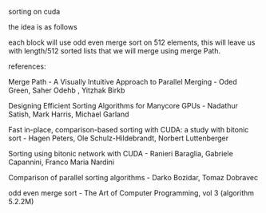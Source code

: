 sorting on cuda

the idea is as follows

each block will use odd even merge sort on 512 elements, this will leave us with length/512 sorted lists that we will merge using merge Path.

references:


Merge Path - A Visually Intuitive Approach to Parallel Merging  - Oded Green, Saher Odehb , Yitzhak Birkb


Designing Efficient Sorting Algorithms for Manycore GPUs - Nadathur Satish, Mark Harris, Michael Garland


Fast in-place, comparison-based sorting with CUDA: a study with bitonic sort - Hagen Peters, Ole Schulz-Hildebrandt, Norbert Luttenberger

Sorting using bitonic network with CUDA - Ranieri Baraglia, Gabriele Capannini, Franco Maria Nardini


Comparison of parallel sorting algorithms - Darko Bozidar, Tomaz Dobravec


odd even merge sort - The Art of Computer Programming, vol 3 (algorithm 5.2.2M)